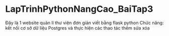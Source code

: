 # LapTrinhPythonNangCao_BaiTap3
Đây là 1 website quản lí thư viện đơn giản viết bằng flask python
Chức năng: kết nối cơ sở dữ liệu Postgres và thực hiện các thao tác thêm sửa xóa
